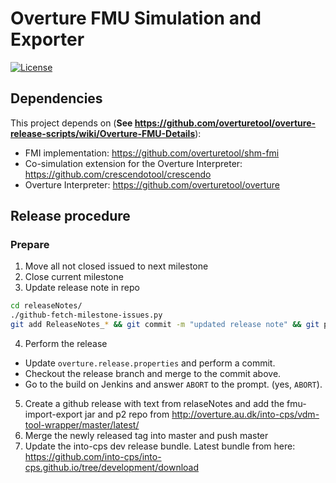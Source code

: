 # Overture FMU Simulation and Exporter

<!-- [![Build Status](https://build.overture.au.dk/jenkins/buildStatus/icon?job=overture-development)](https://build.overture.au.dk/jenkins/job/overture-development/) -->
[![License](http://img.shields.io/:license-gpl3-blue.svg?style=flat-square)](http://www.gnu.org/licenses/gpl-3.0.html)
<!-- [![Maven Central](https://img.shields.io/maven-central/v/org.overturetool/core.svg?label=Maven%20Central)](http://search.maven.org/#search%7Cgav%7C1%7Cg%3A%22org.overturetool.core%22) -->

## Dependencies

This project depends on (**See https://github.com/overturetool/overture-release-scripts/wiki/Overture-FMU-Details**):
* FMI implementation: https://github.com/overturetool/shm-fmi
* Co-simulation extension for the Overture Interpreter: https://github.com/crescendotool/crescendo
* Overture Interpreter: https://github.com/overturetool/overture


## Release procedure

### Prepare

1. Move all not closed issued to next milestone
2. Close current milestone
3. Update release note in repo
```bash
cd releaseNotes/
./github-fetch-milestone-issues.py 
git add ReleaseNotes_* && git commit -m "updated release note" && git push
```

4. Perform the release
- Update `overture.release.properties` and perform a commit.
- Checkout the release branch and merge to the commit above.
- Go to the build on Jenkins and answer `ABORT` to the prompt. (yes, `ABORT`).

5. Create a github release with text from relaseNotes and add the fmu-import-export jar and p2 repo from http://overture.au.dk/into-cps/vdm-tool-wrapper/master/latest/
6. Merge the newly released tag into master and push master
7. Update the into-cps dev release bundle. Latest bundle from here: https://github.com/into-cps/into-cps.github.io/tree/development/download
